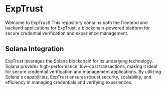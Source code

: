 # ExpTrust

Welcome to ExpTrust! This repository contains both the frontend and backend applications for ExpTrust, a blockchain-powered platform for secure credential verification and experience management.

## Solana Integration

ExpTrust leverages the Solana blockchain for its underlying technology. Solana provides high-performance, low-cost transactions, making it ideal for secure credential verification and management applications. By utilizing Solana's capabilities, ExpTrust ensures robust security, scalability, and efficiency in managing credentials and verifying experiences.
